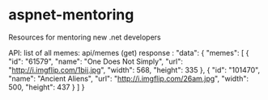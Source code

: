 # aspnet-mentoring
Resources for mentoring new .net developers

API:
list of all memes:
api/memes (get) 
response :
    "data": {
        "memes": [
            {
                "id": "61579",
                "name": "One Does Not Simply",
                "url": "http://i.imgflip.com/1bij.jpg",
                "width": 568,
                "height": 335
            },
            {
                "id": "101470",
                "name": "Ancient Aliens",
                "url": "http://i.imgflip.com/26am.jpg",
                "width": 500,
                "height": 437
            }
        ]
     }
